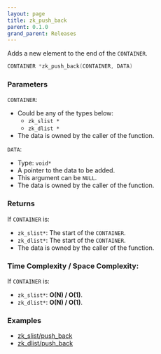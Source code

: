 ```yaml
---
layout: page
title: zk_push_back
parent: 0.1.0
grand_parent: Releases
---
```


Adds a new element to the end of the `CONTAINER`.

```c
CONTAINER *zk_push_back(CONTAINER, DATA)
```

### Parameters

`CONTAINER`:
- Could be any of the types below:
  - `zk_slist *`
  - `zk_dlist *`
 - The data is owned by the caller of the function.

 `DATA`:
 - Type: `void*`
 - A pointer to the data to be added.
 - This argument can be `NULL`.
 - The data is owned by the caller of the function.

### Returns
 If `CONTAINER` is:
 - `zk_slist*`: The start of the `CONTAINER`.
 - `zk_dlist*`: The start of the `CONTAINER`.
 - The data is owned by the caller of the function.

### Time Complexity / Space Complexity:
If `CONTAINER` is:
 - `zk_slist*`: **O(N) / O(1)**.
 - `zk_dlist*`: **O(N) / O(1)**.

### Examples
 - [zk_slist/push_back](https://github.com/zklib/zklib/blob/main/examples/zk_slist/push_back.c)
  - [zk_dlist/push_back](https://github.com/zklib/zklib/blob/main/examples/zk_dlist/push_back.c)


